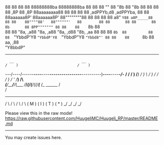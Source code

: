

                                                                                            
88        88                                                88 88    88888888ba  88888888ba 
88        88                                                88 ""    88      "8b 88      "8b
88        88                                                88       88      ,8P 88      ,8P
88aaaaaaaa88 88       88 88       88  ,adPPYb,d8  ,adPPYba, 88 88    88aaaaaa8P' 88aaaaaa8P'
88""""""""88 88       88 88       88 a8"    `Y88 a8P_____88 88 88    88""""88'   88""""""'  
88        88 88       88 88       88 8b       88 8PP""""""" 88 88    88    `8b   88         
88        88 "8a,   ,a88 "8a,   ,a88 "8a,   ,d88 "8b,   ,aa 88 88    88     `8b  88         
88        88  `"YbbdP'Y8  `"YbbdP'Y8  `"YbbdP"Y8  `"Ybbd8"' 88 88    88      `8b 88         
                                      aa,    ,88                                            
                                       "Y8bbdP"                                             



_______________________________________________________________________________
      __                               __                                      
    /    )                           /    )                                    
---/----/------__----__----__--------\--------__----------)__----__----__-_\/_-
  /    /     /   ) /___) /   )        \     /   ) /   /  /   ) /   ' /___) /\  
_(____/_____/___/_(___ _/___/_____(____/___(___/_(___(__/_____(___ _(___ ______
           /                                                                   
          /                                                                    

   _     _     _     _  
  / \   / \   / \   / \ 
 ( M ) ( I ) ( T ) ( * )
  \_/   \_/   \_/   \_/ 

Please view this in the raw mode!
https://raw.githubusercontent.com/HuugeliMC/Huugeli_RP/master/README.md

_______________________________________________________________________________


You may  create issues here.
